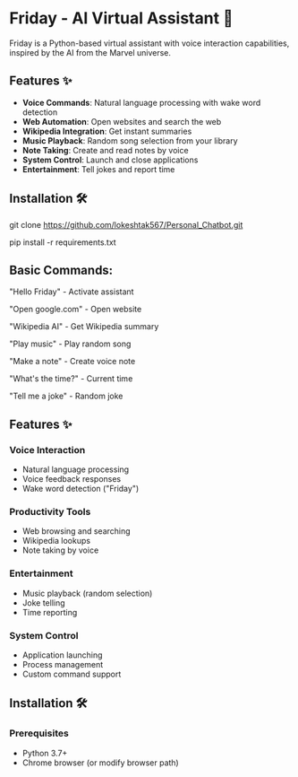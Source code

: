 # Friday - AI Virtual Assistant 🤖

Friday is a Python-based virtual assistant with voice interaction capabilities, inspired by the AI from the Marvel universe.

## Features ✨

- **Voice Commands**: Natural language processing with wake word detection
- **Web Automation**: Open websites and search the web
- **Wikipedia Integration**: Get instant summaries
- **Music Playback**: Random song selection from your library
- **Note Taking**: Create and read notes by voice
- **System Control**: Launch and close applications
- **Entertainment**: Tell jokes and report time

## Installation 🛠️

git clone https://github.com/lokeshtak567/Personal_Chatbot.git

pip install -r requirements.txt


## Basic Commands:

"Hello Friday" - Activate assistant

"Open google.com" - Open website

"Wikipedia AI" - Get Wikipedia summary

"Play music" - Play random song

"Make a note" - Create voice note

"What's the time?" - Current time

"Tell me a joke" - Random joke

## Features ✨

### Voice Interaction
- Natural language processing
- Voice feedback responses
- Wake word detection ("Friday")

### Productivity Tools
- Web browsing and searching
- Wikipedia lookups
- Note taking by voice


### Entertainment
- Music playback (random selection)
- Joke telling
- Time reporting

### System Control
- Application launching
- Process management
- Custom command support

## Installation 🛠️

### Prerequisites
- Python 3.7+
- Chrome browser (or modify browser path)
